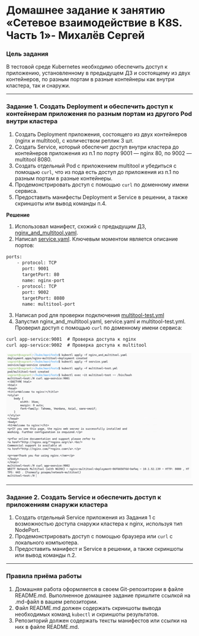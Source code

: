 # Домашнее задание к занятию «Сетевое взаимодействие в K8S. Часть 1»- Михалёв Сергей

### Цель задания

В тестовой среде Kubernetes необходимо обеспечить доступ к приложению, установленному в предыдущем ДЗ и состоящему из двух контейнеров, по разным портам в разные контейнеры как внутри кластера, так и снаружи.


------

### Задание 1. Создать Deployment и обеспечить доступ к контейнерам приложения по разным портам из другого Pod внутри кластера

1. Создать Deployment приложения, состоящего из двух контейнеров (nginx и multitool), с количеством реплик 3 шт.
2. Создать Service, который обеспечит доступ внутри кластера до контейнеров приложения из п.1 по порту 9001 — nginx 80, по 9002 — multitool 8080.
3. Создать отдельный Pod с приложением multitool и убедиться с помощью `curl`, что из пода есть доступ до приложения из п.1 по разным портам в разные контейнеры.
4. Продемонстрировать доступ с помощью `curl` по доменному имени сервиса.
5. Предоставить манифесты Deployment и Service в решении, а также скриншоты или вывод команды п.4.

**Решение**

1. Использовал манифест, схожий с предыдущим ДЗ,  [nginx_and_multitool.yaml](manifests/nginx_and_multitool.yaml).
2. Написал  [service.yaml]( manifests/service.yaml). Ключевым моментом является описание портов:
```
ports:
    - protocol: TCP
      port: 9001
      targetPort: 80
      name: nginx-port
    - protocol: TCP
      port: 9002
      targetPort: 8080
      name: multitool-port
```
3. Написал pod для проверки подключения [multitool-test.yml](manifests/multitool-test.yml)
4. Запустил nginx_and_multitool.yaml, service.yaml и multitool-test.yml. Проверил доступ с помощью `curl` по доменному имени сервиса:
```
curl app-service:9001  # Проверка доступа к nginx
curl app-service:9002  # Проверка доступа к multitool
```
<img src="images/Task_1_1.png" alt="Task_1_1.png" width="500" height="auto"></br>

------

### Задание 2. Создать Service и обеспечить доступ к приложениям снаружи кластера

1. Создать отдельный Service приложения из Задания 1 с возможностью доступа снаружи кластера к nginx, используя тип NodePort.
2. Продемонстрировать доступ с помощью браузера или `curl` с локального компьютера.
3. Предоставить манифест и Service в решении, а также скриншоты или вывод команды п.2.

------

### Правила приёма работы

1. Домашняя работа оформляется в своем Git-репозитории в файле README.md. Выполненное домашнее задание пришлите ссылкой на .md-файл в вашем репозитории.
2. Файл README.md должен содержать скриншоты вывода необходимых команд `kubectl` и скриншоты результатов.
3. Репозиторий должен содержать тексты манифестов или ссылки на них в файле README.md.
